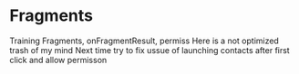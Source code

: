 # Fragments
Training Fragments, onFragmentResult, permiss
Here is a not optimized trash of my mind 
Next time try to fix ussue of launching contacts after first click and allow permisson
